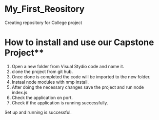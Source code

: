 # My_First_Reository
Creating repository for College project

# How to install and use our Capstone Project**

1. Open a new folder from Visual Stydio code and name it.
2. clone the project from git hub.
3. Once clone is completed the code will be imported to the new folder.
4. Instaal node modules with nmp install.
5. After doing the necessary changes save the project and run node index.js
6. Check the application on port.
7. Check if the application is running successfully.

Set up and running is successful.


